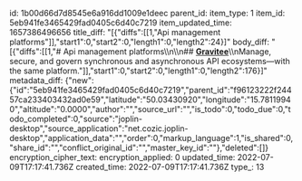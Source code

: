 id: 1b00d66d7d8545e6a916dd1009e1deec
parent_id: 
item_type: 1
item_id: 5eb941fe3465429fad0405c6d40c7219
item_updated_time: 1657386496656
title_diff: "[{\"diffs\":[[1,\"Api management platforms\"]],\"start1\":0,\"start2\":0,\"length1\":0,\"length2\":24}]"
body_diff: "[{\"diffs\":[[1,\"# Api management platforms\\\n\\\n## [**Gravitee**](https://www.gravitee.io/?hsLang=en)\\\nManage, secure, and govern synchronous and asynchronous API ecosystems—with the same platform.\"]],\"start1\":0,\"start2\":0,\"length1\":0,\"length2\":176}]"
metadata_diff: {"new":{"id":"5eb941fe3465429fad0405c6d40c7219","parent_id":"f96123222f24457ca233403432ad0e59","latitude":"50.03430920","longitude":"15.78119940","altitude":"0.0000","author":"","source_url":"","is_todo":0,"todo_due":0,"todo_completed":0,"source":"joplin-desktop","source_application":"net.cozic.joplin-desktop","application_data":"","order":0,"markup_language":1,"is_shared":0,"share_id":"","conflict_original_id":"","master_key_id":""},"deleted":[]}
encryption_cipher_text: 
encryption_applied: 0
updated_time: 2022-07-09T17:17:41.736Z
created_time: 2022-07-09T17:17:41.736Z
type_: 13